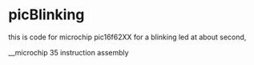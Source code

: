 # picBlinking
this is code for microchip pic16f62XX
for a blinking led at about second,

__microchip 35 instruction assembly 
